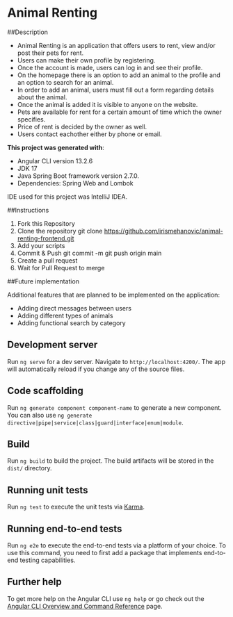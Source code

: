 # Animal Renting

##Description

- Animal Renting is an application that offers users to rent, view and/or post their pets for rent. 
- Users can make their own profile by registering.
- Once the account is made, users can log in and see their profile. 
- On the homepage there is an option to add an animal to the profile and an option to search for an animal. 
- In order to add an animal, users must fill out a form regarding details about the animal. 
- Once the animal is added it is visible to anyone on the website. 
- Pets are available for rent for a certain amount of time which the owner specifies. 
- Price of rent is decided by the owner as well. 
- Users contact eachother either by phone or email. 

**This project was generated with**:
- Angular CLI version 13.2.6
- JDK 17
- Java Spring Boot framework version 2.7.0. 
- Dependencies: Spring Web and Lombok

IDE used for this project was IntelliJ IDEA.

##Instructions
1. Fork this Repository
2. Clone the repository
   git clone https://github.com/irismehanovic/animal-renting-frontend.git
3. Add your scripts
4. Commit & Push
    git commit -m
    git push origin main
5. Create a pull request
6. Wait for Pull Request to merge

##Future implementation

Additional features that are planned to be implemented on the application:
- Adding direct messages between users
- Adding different types of animals 
- Adding functional search by category

## Development server

Run `ng serve` for a dev server. Navigate to `http://localhost:4200/`. The app will automatically reload if you change any of the source files.

## Code scaffolding

Run `ng generate component component-name` to generate a new component. You can also use `ng generate directive|pipe|service|class|guard|interface|enum|module`.

## Build

Run `ng build` to build the project. The build artifacts will be stored in the `dist/` directory.

## Running unit tests

Run `ng test` to execute the unit tests via [Karma](https://karma-runner.github.io).

## Running end-to-end tests

Run `ng e2e` to execute the end-to-end tests via a platform of your choice. To use this command, you need to first add a package that implements end-to-end testing capabilities.

## Further help

To get more help on the Angular CLI use `ng help` or go check out the [Angular CLI Overview and Command Reference](https://angular.io/cli) page.
